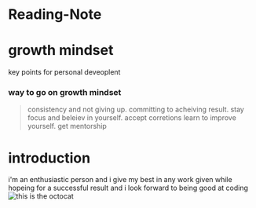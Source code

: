 # Reading-Note
# growth mindset
key points for personal deveoplent
### way to go on growth mindset 
> consistency and not giving up. committing to acheiving result. stay focus and beleiev in yourself. accept corretions learn to improve yourself. get mentorship
# introduction
i'm an enthusiastic person and i give my best in any work given while hopeing for a successful result and i look forward to being good at coding
![this is the octocat](https://i.redd.it/erdjqzlmlv111.png)
